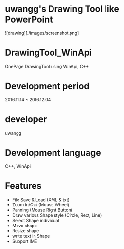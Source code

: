 # uwangg's Drawing Tool like PowerPoint
![drawing][./images/screenshot.png]

# DrawingTool_WinApi
OnePage DrawingTool using WinApi, C++

# Development period
2016.11.14 ~ 2016.12.04

# developer
uwangg

# Development language
C++, WinApi

# Features
- File Save & Load (XML & txt)
- Zoom in/Out (Mouse Wheel)
- Panning (Mouse Right Button)
- Draw various Shape style (Circle, Rect, Line)
- Select Shape individual
- Move shape
- Resize shape
- write text in Shape
- Support IME
